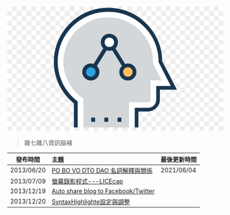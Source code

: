 <div class="mdtable"></div>
<img src="https://github.com/JianTodo/BloggerUsage/blob/master/00.General/01.%E6%A8%99%E7%B1%A4/03.%E5%85%B6%E4%BB%96/%E9%9B%9C%E9%A0%85.jpg?raw=true" />

>雜七雜八資訊腦補

| 發布時間 | 主題 |最後更新時間 |
|:--:|:--|:--|
|2013/06/20|[PO BO VO DTO DAO 名詞解釋與關係](../2013/06/c.html)| 2021/06/04|
|2013/07/09|[螢幕錄影程式---LICEcap](../2013/07/licecap.html)|
|2013/12/19|[Auto share blog to Facebook/Twitter](../2013/12/auto-share-blog-to-facebooktwitter.html)|
|2013/12/20|[SyntaxHighlighte設定與調整](../2013/12/syntaxhighlighte.html)|


